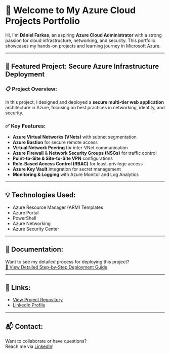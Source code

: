 # 👋 Welcome to My Azure Cloud Projects Portfolio

Hi, I'm **Dániel Farkas**, an aspiring **Azure Cloud Administrator** with a strong passion for cloud infrastructure, networking, and security. This portfolio showcases my hands-on projects and learning journey in Microsoft Azure.

---

## 🚀 Featured Project: **Secure Azure Infrastructure Deployment**

### 📋 Project Overview:
In this project, I designed and deployed a **secure multi-tier web application** architecture in Azure, focusing on best practices in networking, identity, and security.

### ✅ Key Features:
- **Azure Virtual Networks (VNets)** with subnet segmentation  
- **Azure Bastion** for secure remote access  
- **Virtual Network Peering** for inter-VNet communication  
- **Azure Firewall** & **Network Security Groups (NSGs)** for traffic control  
- **Point-to-Site & Site-to-Site VPN** configurations  
- **Role-Based Access Control (RBAC)** for least-privilege access  
- **Azure Key Vault** integration for secret management  
- **Monitoring & Logging** with Azure Monitor and Log Analytics

---

## 💡 Technologies Used:
- Azure Resource Manager (ARM) Templates  
- Azure Portal  
- PowerShell  
- Azure Networking  
- Azure Security Center

---

## 📄 Documentation:
Want to see my detailed process for deploying this project?  
[📄 View Detailed Step-by-Step Deployment Guide](docs/step_by_step.md)

---

## 🔗 Links:
- [View Project Repository](https://github.com/lxMagicxl/Azureproject)
- [LinkedIn Profile](https://www.linkedin.com/in/daniel-farkas/)

---

## 📬 Contact:
Want to collaborate or have questions?  
Reach me via [LinkedIn](https://www.linkedin.com/in/daniel-farkas/)!
